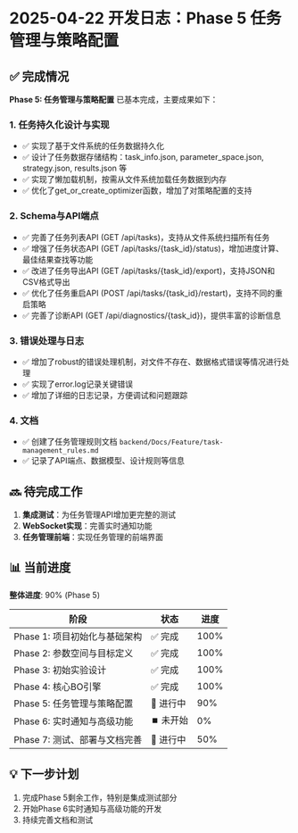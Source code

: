 # 2025-04-22 开发日志：Phase 5 任务管理与策略配置

## ✅ 完成情况

**Phase 5: 任务管理与策略配置** 已基本完成，主要成果如下：

### 1. 任务持久化设计与实现

- ✅ 实现了基于文件系统的任务数据持久化
- ✅ 设计了任务数据存储结构：task_info.json, parameter_space.json, strategy.json, results.json 等
- ✅ 实现了懒加载机制，按需从文件系统加载任务数据到内存
- ✅ 优化了get_or_create_optimizer函数，增加了对策略配置的支持

### 2. Schema与API端点

- ✅ 完善了任务列表API (GET /api/tasks)，支持从文件系统扫描所有任务
- ✅ 增强了任务状态API (GET /api/tasks/{task_id}/status)，增加进度计算、最佳结果查找等功能
- ✅ 改进了任务导出API (GET /api/tasks/{task_id}/export)，支持JSON和CSV格式导出
- ✅ 优化了任务重启API (POST /api/tasks/{task_id}/restart)，支持不同的重启策略
- ✅ 完善了诊断API (GET /api/diagnostics/{task_id})，提供丰富的诊断信息

### 3. 错误处理与日志

- ✅ 增加了robust的错误处理机制，对文件不存在、数据格式错误等情况进行处理
- ✅ 实现了error.log记录关键错误
- ✅ 增加了详细的日志记录，方便调试和问题跟踪

### 4. 文档

- ✅ 创建了任务管理规则文档 `backend/Docs/Feature/task-management_rules.md`
- ✅ 记录了API端点、数据模型、设计规则等信息

## 🔜 待完成工作

1. **集成测试**：为任务管理API增加更完整的测试
2. **WebSocket实现**：完善实时通知功能
3. **任务管理前端**：实现任务管理的前端界面

## 📊 当前进度

**整体进度**: 90% (Phase 5)

| 阶段 | 状态 | 进度 |
|------|------|------|
| Phase 1: 项目初始化与基础架构 | ✅ 完成 | 100% |
| Phase 2: 参数空间与目标定义 | ✅ 完成 | 100% |
| Phase 3: 初始实验设计 | ✅ 完成 | 100% |
| Phase 4: 核心BO引擎 | ✅ 完成 | 100% |
| Phase 5: 任务管理与策略配置 | 🔄 进行中 | 90% |
| Phase 6: 实时通知与高级功能 | ⏹️ 未开始 | 0% |
| Phase 7: 测试、部署与文档完善 | 🔄 进行中 | 50% |

## 💡 下一步计划

1. 完成Phase 5剩余工作，特别是集成测试部分
2. 开始Phase 6实时通知与高级功能的开发
3. 持续完善文档和测试 
